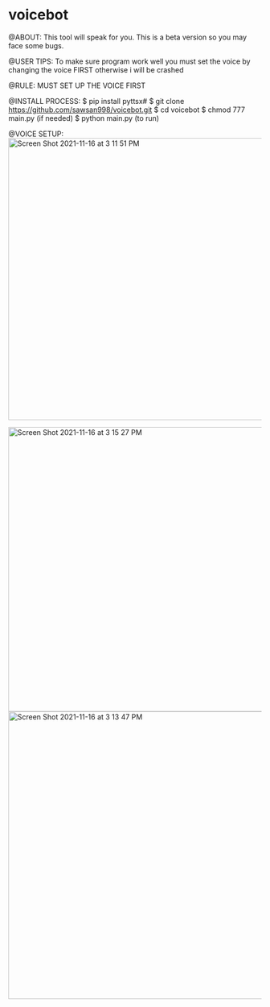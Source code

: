 # voicebot


@ABOUT:
This tool will speak for you. 
This is a beta version so you may face some bugs. 


@USER TIPS:
To make sure program work well you must set the voice by changing the voice FIRST otherwise i will be crashed


@RULE:
MUST SET UP THE VOICE FIRST


@INSTALL PROCESS:
$ pip install pyttsx#
$ git clone https://github.com/sawsan998/voicebot.git
$ cd voicebot
$ chmod 777 main.py (if needed)
$ python main.py (to run)


@VOICE SETUP:
<img width="560" alt="Screen Shot 2021-11-16 at 3 11 51 PM" src="https://user-images.githubusercontent.com/81364999/142066947-68e665ce-10c1-4cc1-8713-60e1cfe1dd05.png">

<img width="565" alt="Screen Shot 2021-11-16 at 3 15 27 PM" src="https://user-images.githubusercontent.com/81364999/142066969-e636fb66-08ef-4ae2-bf5b-edbca7145ef8.png">

<img width="571" alt="Screen Shot 2021-11-16 at 3 13 47 PM" src="https://user-images.githubusercontent.com/81364999/142066982-f2318412-043f-452c-893f-82604c78a1cf.png">



